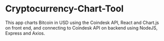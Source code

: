 # Cryptocurrency-Chart-Tool

This app charts Bitcoin in USD using the Coindesk API, React and Chart.js on front end, and connecting to Coindesk API on backend using NodeJS, Express and Axios.

